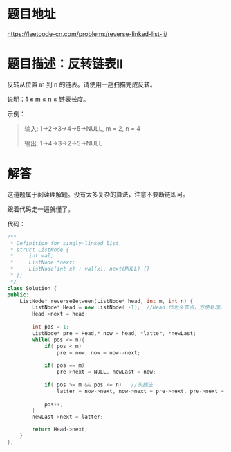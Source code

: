 # 题目地址

https://leetcode-cn.com/problems/reverse-linked-list-ii/

# 题目描述：反转链表II

反转从位置 m 到 n 的链表。请使用一趟扫描完成反转。

说明：1 ≤ m ≤ n ≤ 链表长度。

示例：
>输入: 1->2->3->4->5->NULL, m = 2, n = 4
>
>输出: 1->4->3->2->5->NULL

# 解答

这道题属于阅读理解题。没有太多复杂的算法，注意不要断链即可。

跟着代码走一遍就懂了。

代码：
```cpp
/**
 * Definition for singly-linked list.
 * struct ListNode {
 *     int val;
 *     ListNode *next;
 *     ListNode(int x) : val(x), next(NULL) {}
 * };
 */
class Solution {
public:
    ListNode* reverseBetween(ListNode* head, int m, int n) {
        ListNode* Head = new ListNode( -1);  //Head 作为头节点，方便处理。
        Head->next = head;
        
        int pos = 1;
        ListNode* pre = Head,* now = head, *latter, *newLast;
        while( pos <= n){
            if( pos < m)
                pre = now, now = now->next;
            
            if( pos == m)
                pre->next = NULL, newLast = now;
            
            if( pos >= m && pos <= n)   //头插法
                latter = now->next, now->next = pre->next, pre->next = now, now = latter;
            
            pos++;
        }
        newLast->next = latter;

        return Head->next;
    }
};
```
